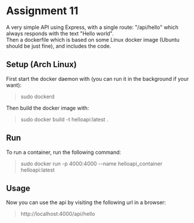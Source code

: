 # Assignment 11
A very simple API using Express, with a single route: "/api/hello" which always responds with the text "Hello world". <br/>
Then a dockerfile which is based on some Linux docker image (Ubuntu should be just fine), and includes the code.

## Setup (Arch Linux)
First start the docker daemon with (you can run it in the background if your want):
> sudo dockerd

Then build the docker image with:
> sudo docker build -t helloapi:latest .

## Run
To run a container, run the following command:
> sudo docker run -p 4000:4000 --name helloapi_container helloapi:latest

## Usage
Now you can use the api by visiting the following url in a browser:
> http://localhost:4000/api/hello
